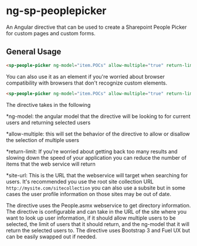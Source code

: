 # ng-sp-peoplepicker
An Angular directive that can be used to create a Sharepoint People Picker for custom pages and custom forms.

General Usage
------------
~~~~HTML
<sp-people-picker ng-model="item.POCs" allow-multiple="true" return-limit="50" site-url="https://sharepoint.com/site">
~~~~
You can also use it as an element if you're worried about browser compatibility with browsers that don't recognize custom elements.

~~~~HTML
<sp-people-picker ng-model="item.POCs" allow-multiple="true" return-limit="50" site-url="https://sharepoint.com/site">
~~~~

The directive takes in the following

*ng-model: the angular model that the directive will be looking to for current users and returning selected users

*allow-multiple: this will set the behavior of the directive to allow or disallow the selection of multiple users

*return-limit: If you're worried about getting back too many results and slowing down the speed of your application you can reduce the number of items that the web service will return

*site-url: This is the URL that the webservice will target when searching for users. It's recommended you use the root site collection URL `http://mysite.com/sitecollection` you can also use a subsite but in some cases the user profile information on those sites may be out of date. 

The directive uses the People.asmx webservice to get directory information. The directive is configurable and can take in the URL of the site where you want to look up user information, if it should allow multiple users to be selected, the limit of users that it should return, and the ng-model that it will return the selected users to. The directive uses Bootstrap 3 and Fuel UX but can be easily swapped out if needed.
